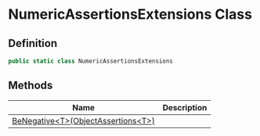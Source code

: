 # NumericAssertionsExtensions Class
## Definition

```c#
public static class NumericAssertionsExtensions
```

## Methods

| Name | Description |
| ---- | ----------- |
| [BeNegative&lt;T&gt;(ObjectAssertions&lt;T&gt;)](MrKWatkins.Assertions.NumericAssertionsExtensions.BeNegative.md) |  |

